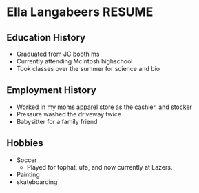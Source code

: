 # Ella Langabeers RESUME

## Education History
- Graduated from JC booth ms
- Currently attending McIntosh highschool
- Took classes over the summer for science and bio

## Employment History
- Worked in my moms apparel store as the cashier, and stocker
- Pressure washed the driveway twice
- Babysitter for a family friend

## Hobbies
- Soccer 
  - Played for tophat, ufa, and now currently at Lazers.
- Painting
- skateboarding

